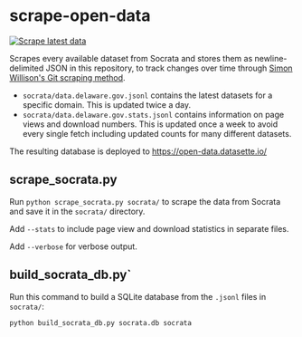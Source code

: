# scrape-open-data

[![Scrape latest data](https://github.com/jhenderson00/scrape-open-data/actions/workflows/scrape.yml/badge.svg)](https://github.com/jhenderson00/scrape-open-data/actions/workflows/scrape.yml)

Scrapes every available dataset from Socrata and stores them as newline-delimited JSON in this repository, to track changes over time through [Simon Willison's Git scraping method](https://simonwillison.net/2020/Oct/9/git-scraping/).

- `socrata/data.delaware.gov.jsonl` contains the latest datasets for a specific domain. This is updated twice a day.
- `socrata/data.delaware.gov.stats.jsonl` contains information on page views and download numbers. This is updated once a week to avoid every single fetch including updated counts for many different datasets.

The resulting database is deployed to https://open-data.datasette.io/

## scrape_socrata.py

Run `python scrape_socrata.py socrata/` to scrape the data from Socrata and save it in the `socrata/` directory.

Add `--stats` to include page view and download statistics in separate files.

Add `--verbose` for verbose output.

## build_socrata_db.py`

Run this command to build a SQLite database from the `.jsonl` files in `socrata/`:

    python build_socrata_db.py socrata.db socrata
